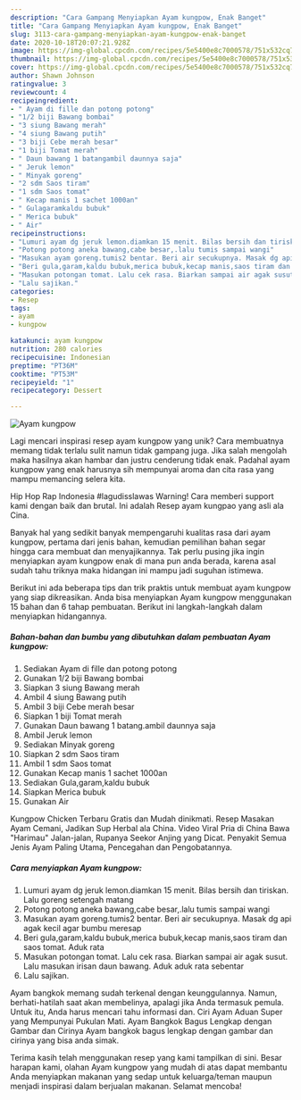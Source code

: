 ```yaml
---
description: "Cara Gampang Menyiapkan Ayam kungpow, Enak Banget"
title: "Cara Gampang Menyiapkan Ayam kungpow, Enak Banget"
slug: 3113-cara-gampang-menyiapkan-ayam-kungpow-enak-banget
date: 2020-10-18T20:07:21.928Z
image: https://img-global.cpcdn.com/recipes/5e5400e8c7000578/751x532cq70/ayam-kungpow-foto-resep-utama.jpg
thumbnail: https://img-global.cpcdn.com/recipes/5e5400e8c7000578/751x532cq70/ayam-kungpow-foto-resep-utama.jpg
cover: https://img-global.cpcdn.com/recipes/5e5400e8c7000578/751x532cq70/ayam-kungpow-foto-resep-utama.jpg
author: Shawn Johnson
ratingvalue: 3
reviewcount: 4
recipeingredient:
- " Ayam di fille dan potong potong"
- "1/2 biji Bawang bombai"
- "3 siung Bawang merah"
- "4 siung Bawang putih"
- "3 biji Cebe merah besar"
- "1 biji Tomat merah"
- " Daun bawang 1 batangambil daunnya saja"
- " Jeruk lemon"
- " Minyak goreng"
- "2 sdm Saos tiram"
- "1 sdm Saos tomat"
- " Kecap manis 1 sachet 1000an"
- " Gulagaramkaldu bubuk"
- " Merica bubuk"
- " Air"
recipeinstructions:
- "Lumuri ayam dg jeruk lemon.diamkan 15 menit. Bilas bersih dan tiriskan. Lalu goreng setengah matang"
- "Potong potong aneka bawang,cabe besar,.lalu tumis sampai wangi"
- "Masukan ayam goreng.tumis2 bentar. Beri air secukupnya. Masak dg api agak kecil agar bumbu meresap"
- "Beri gula,garam,kaldu bubuk,merica bubuk,kecap manis,saos tiram dan saos tomat. Aduk rata"
- "Masukan potongan tomat. Lalu cek rasa. Biarkan sampai air agak susut. Lalu masukan irisan daun bawang. Aduk aduk rata sebentar"
- "Lalu sajikan."
categories:
- Resep
tags:
- ayam
- kungpow

katakunci: ayam kungpow 
nutrition: 280 calories
recipecuisine: Indonesian
preptime: "PT36M"
cooktime: "PT53M"
recipeyield: "1"
recipecategory: Dessert

---
```



![Ayam kungpow](https://img-global.cpcdn.com/recipes/5e5400e8c7000578/751x532cq70/ayam-kungpow-foto-resep-utama.jpg)

Lagi mencari inspirasi resep ayam kungpow yang unik? Cara membuatnya memang tidak terlalu sulit namun tidak gampang juga. Jika salah mengolah maka hasilnya akan hambar dan justru cenderung tidak enak. Padahal ayam kungpow yang enak harusnya sih mempunyai aroma dan cita rasa yang mampu memancing selera kita.

Hip Hop Rap Indonesia #lagudisslawas Warning! Cara memberi support kami dengan baik dan brutal. Ini adalah Resep ayam kungpao yang asli ala Cina.

Banyak hal yang sedikit banyak mempengaruhi kualitas rasa dari ayam kungpow, pertama dari jenis bahan, kemudian pemilihan bahan segar hingga cara membuat dan menyajikannya. Tak perlu pusing jika ingin menyiapkan ayam kungpow enak di mana pun anda berada, karena asal sudah tahu triknya maka hidangan ini mampu jadi suguhan istimewa.


Berikut ini ada beberapa tips dan trik praktis untuk membuat ayam kungpow yang siap dikreasikan. Anda bisa menyiapkan Ayam kungpow menggunakan 15 bahan dan 6 tahap pembuatan. Berikut ini langkah-langkah dalam menyiapkan hidangannya.

<!--inarticleads1-->

##### Bahan-bahan dan bumbu yang dibutuhkan dalam pembuatan Ayam kungpow:

1. Sediakan  Ayam di fille dan potong potong
1. Gunakan 1/2 biji Bawang bombai
1. Siapkan 3 siung Bawang merah
1. Ambil 4 siung Bawang putih
1. Ambil 3 biji Cebe merah besar
1. Siapkan 1 biji Tomat merah
1. Gunakan  Daun bawang 1 batang.ambil daunnya saja
1. Ambil  Jeruk lemon
1. Sediakan  Minyak goreng
1. Siapkan 2 sdm Saos tiram
1. Ambil 1 sdm Saos tomat
1. Gunakan  Kecap manis 1 sachet 1000an
1. Sediakan  Gula,garam,kaldu bubuk
1. Siapkan  Merica bubuk
1. Gunakan  Air


Kungpow Chicken Terbaru Gratis dan Mudah dinikmati. Resep Masakan Ayam Cemani, Jadikan Sup Herbal ala China. Video Viral Pria di China Bawa &#34;Harimau&#34; Jalan-jalan, Rupanya Seekor Anjing yang Dicat. Penyakit Semua Jenis Ayam Paling Utama, Pencegahan dan Pengobatannya. 

<!--inarticleads2-->

##### Cara menyiapkan Ayam kungpow:

1. Lumuri ayam dg jeruk lemon.diamkan 15 menit. Bilas bersih dan tiriskan. Lalu goreng setengah matang
1. Potong potong aneka bawang,cabe besar,.lalu tumis sampai wangi
1. Masukan ayam goreng.tumis2 bentar. Beri air secukupnya. Masak dg api agak kecil agar bumbu meresap
1. Beri gula,garam,kaldu bubuk,merica bubuk,kecap manis,saos tiram dan saos tomat. Aduk rata
1. Masukan potongan tomat. Lalu cek rasa. Biarkan sampai air agak susut. Lalu masukan irisan daun bawang. Aduk aduk rata sebentar
1. Lalu sajikan.


Ayam bangkok memang sudah terkenal dengan keunggulannya. Namun, berhati-hatilah saat akan membelinya, apalagi jika Anda termasuk pemula. Untuk itu, Anda harus mencari tahu informasi dan. Ciri Ayam Aduan Super yang Mempunyai Pukulan Mati. Ayam Bangkok Bagus Lengkap dengan Gambar dan Cirinya Ayam bangkok bagus lengkap dengan gambar dan cirinya yang bisa anda simak. 

Terima kasih telah menggunakan resep yang kami tampilkan di sini. Besar harapan kami, olahan Ayam kungpow yang mudah di atas dapat membantu Anda menyiapkan makanan yang sedap untuk keluarga/teman maupun menjadi inspirasi dalam berjualan makanan. Selamat mencoba!
